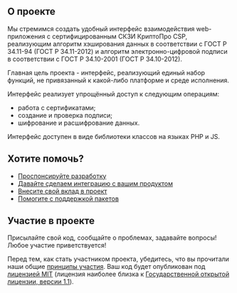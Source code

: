 ## О проекте

Мы стремимся создать удобный интерфейс взаимодействия web-приложения с сертифицированным СКЗИ КриптоПро CSP, реализующим алгоритм хэширования данных в соответствии с ГОСТ Р 34.11-94 (ГОСТ Р 34.11-2012) и алгоритм электронно-цифровой подписи в соответствии с ГОСТ Р 34.10-2001 (ГОСТ Р 34.10-2012).

Главная цель проекта - интерфейс, реализующий единый набор функций, не привязанный к какой-либо платформе и среде исполнения.

Интерфейс реализует упрощённый доступ к следующим операциям:
- работа с сертификатами;
- создание и проверка подписи;
- шифрование и расшифрование данных.

 Интерфейс доступен в виде библиотеки классов на языках PHP и JS.
 
 ## Хотите помочь?
 
 - [Проспонсируйте разработку](https://github.com/crypto-pro-web/.github/blob/main/HELPING_OUT.md#sponsor)
 - [Давайте сделаем интеграцию с вашим продуктом](https://github.com/crypto-pro-web/.github/blob/main/HELPING_OUT.md#let-us-do-your-integration)
 - [Внесите свой вклад в проект](https://github.com/crypto-pro-web/.github/blob/main/HELPING_OUT.md#contribute)
 - [Помогите с поддержкой пакетов](https://github.com/crypto-pro-web/.github/blob/main/HELPING_OUT.md#maintain)

## Участие в проекте

Присылайте свой код, сообщайте о проблемах, задавайте вопросы! Любое участие приветствуется! 

Перед тем, как стать участником проекта, убедитесь, что вы прочитали наши общие [принципы участия](https://github.com/crypto-pro-web/.github/blob/main/CONTRIBUTING.md).
Ваш код будет опубликован под [лицензией MIT](https://github.com/crypto-pro-web/.github/blob/main/LICENSE) (лицензия наиболее близка к [Государственной открытой лицензии, версии 1.1](https://g.info.gov.ru/datamart/nsud-datamarts/-/blob/master/open_license_ru)).

